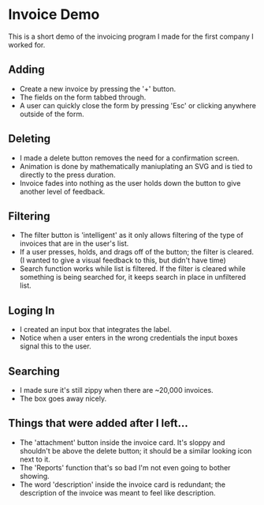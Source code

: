 # Invoice Demo
This is a short demo of the invoicing program I made for the first company I worked for.

## Adding
- Create a new invoice by pressing the '+' button. 
- The fields on the form tabbed through. 
- A user can quickly close the form by pressing 'Esc' or clicking anywhere outside of the form. 

## Deleting
- I made a delete button removes the need for a confirmation screen.
- Animation is done by mathematically maniuplating an SVG and is tied to directly to the press duration.
- Invoice fades into nothing as the user holds down the button to give another level of feedback.

## Filtering 
- The filter button is 'intelligent' as it only allows filtering of the type of invoices that are in the user's list.
- If a user presses, holds, and drags off of the button; the filter is cleared. (I wanted to give a visual feedback to this, but didn't have time)
- Search function works while list is filtered. If the filter is cleared while something is being searched for, it keeps search in place in unfiltered list.

## Loging In
- I created an input box that integrates the label.
- Notice when a user enters in the wrong credentials the input boxes signal this to the user.

## Searching
- I made sure it's still zippy when there are ~20,000 invoices.
- The box goes away nicely.

## **Things that were added after I left...**
- The 'attachment' button inside the invoice card. It's sloppy and shouldn't be above the delete button; it should be a similar looking icon next to it.
- The 'Reports' function that's so bad I'm not even going to bother showing.
- The word 'description' inside the invoice card is redundant; the description of the invoice was meant to feel like description.



